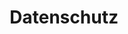 ---
# this file is here for sitemap
title: Datenschutz
sitemap:
  priority: 0
  changefreq: 'never'
---